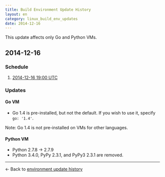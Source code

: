 ```yaml
---
title: Build Environment Update History
layout: en
category: linux_build_env_updates
date: 2014-12-16
---
```


This update affects only Go and Python VMs.

## 2014-12-16

### Schedule

1. [2014-12-16 19:00 UTC](http://everytimezone.com/#2014-12-16,420,cn3)

### Updates

#### Go VM

- Go 1.4 is pre-installed, but not the default. If you wish to use it, specify `go: '1.4'`.

Note: Go 1.4 is not pre-installed on VMs for other languages.

#### Python VM

- Python 2.7.8 → 2.7.9
- Python 3.4.0, PyPy 2.3.1, and PyPy3 2.3.1 are removed.

***

← Back to [environment update history](..)
